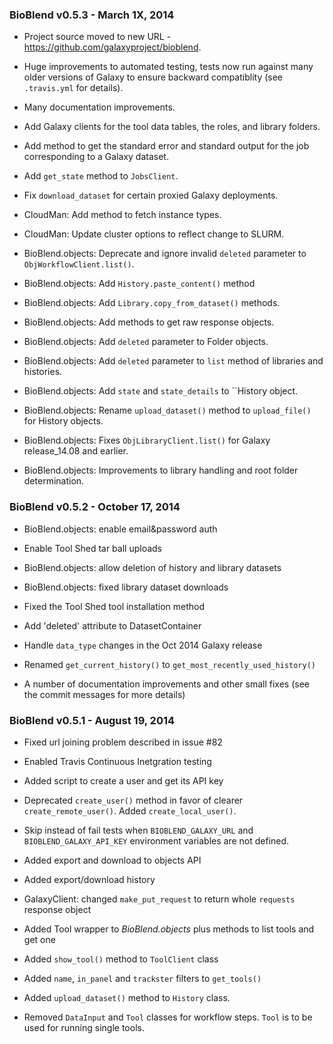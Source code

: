### BioBlend v0.5.3 - March 1X, 2014

* Project source moved to new URL - https://github.com/galaxyproject/bioblend.

* Huge improvements to automated testing, tests now run against
  many older versions of Galaxy to ensure backward compatiblity
  (see `.travis.yml` for details).

* Many documentation improvements.

* Add Galaxy clients for the tool data tables, the roles, and library
  folders.

* Add method to get the standard error and standard output for the
  job corresponding to a Galaxy dataset.

* Add ``get_state`` method to ``JobsClient``.

* Fix ``download_dataset`` for certain proxied Galaxy deployments.

* CloudMan: Add method to fetch instance types.

* CloudMan: Update cluster options to reflect change to SLURM.

* BioBlend.objects: Deprecate and ignore invalid ``deleted`` parameter
  to ``ObjWorkflowClient.list()``.

* BioBlend.objects: Add ``History.paste_content()`` method

* BioBlend.objects: Add ``Library.copy_from_dataset()`` methods.

* BioBlend.objects: Add methods to get raw response objects.

* BioBlend.objects: Add ``deleted`` parameter to Folder objects.

* BioBlend.objects: Add ``deleted`` parameter to ``list`` method
  of libraries and histories.

* BioBlend.objects: Add ``state`` and ``state_details`` to ``History
  object.

* BioBlend.objects: Rename ``upload_dataset()`` method to ``upload_file()``
  for History objects.

* BioBlend.objects: Fixes ``ObjLibraryClient.list()`` for Galaxy
  release_14.08 and earlier.

* BioBlend.objects: Improvements to library handling and root folder
  determination.

### BioBlend v0.5.2 - October 17, 2014

* BioBlend.objects: enable email&password auth

* Enable Tool Shed tar ball uploads

* BioBlend.objects: allow deletion of history and library datasets

* BioBlend.objects: fixed library dataset downloads

* Fixed the Tool Shed tool installation method

* Add 'deleted' attribute to DatasetContainer

* Handle `data_type` changes in the Oct 2014 Galaxy release

* Renamed `get_current_history()` to `get_most_recently_used_history()`

* A number of documentation improvements and other small fixes (see
  the commit messages for more details)

### BioBlend v0.5.1 - August 19, 2014

* Fixed url joining problem described in issue #82

* Enabled Travis Continuous Inetgration testing

* Added script to create a user and get its API key

* Deprecated ``create_user()`` method in favor of clearer ``create_remote_user()``.
  Added ``create_local_user()``.

* Skip instead of fail tests when ``BIOBLEND_GALAXY_URL`` and
  ``BIOBLEND_GALAXY_API_KEY`` environment variables are not defined.

* Added export and download to objects API

* Added export/download history

* GalaxyClient: changed ``make_put_request`` to return whole ``requests``
  response object

* Added Tool wrapper to *BioBlend.objects* plus methods to list tools and get one

* Added ``show_tool()`` method to ``ToolClient`` class

* Added ``name``, ``in_panel`` and
  ``trackster`` filters to ``get_tools()``

* Added ``upload_dataset()`` method to ``History`` class.

* Removed ``DataInput`` and ``Tool`` classes for workflow steps. ``Tool`` is to
  be used for running single tools.
